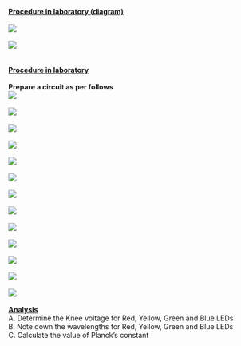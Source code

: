 <b><U>Procedure in laboratory (diagram)</U></b><br><br>
<image src=images/p1.png><br><br>
<image src=images/p2.png><br><br><br>
<b><U>Procedure in laboratory</U></b><br><br>
<b>Prepare a circuit as per follows </b><br>
<image src=images/p3.png><br><br>
<image src=images/p4.png><br><br>
<image src=images/p5.png><br><br>
<image src=images/p6.png><br><br>
<image src=images/p7.png><br><br>
<image src=images/p8.png><br><br>
<image src=images/p9.png><br><br>
<image src=images/p10.png><br><br>
<image src=images/p11.png><br><br>
<image src=images/p12.png><br><br>
<image src=images/p13.png><br><br>
<image src=images/p14.png><br><br>
<image src=images/p15.png><br><br>
<b><U>Analysis</U></b><br>
A.	Determine the Knee voltage for Red, Yellow, Green and Blue LEDs <br>
B.	Note down the wavelengths for Red, Yellow, Green and Blue LEDs <br>
C.	Calculate the value of Planck’s constant 
